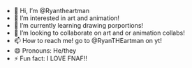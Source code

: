 - 👋 Hi, I’m @Ryantheartman
- 👀 I’m interested in art and animation!
- 🌱 I’m currently learning drawing porportions!
- 💞️ I’m looking to collaborate on art and or animation collabs!
- 📫 How to reach me! go to @RyanTHEartman on yt! 
- 😄 Pronouns: He/they
- ⚡ Fun fact: I LOVE FNAF!!
